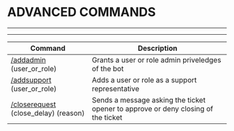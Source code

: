 # ADVANCED COMMANDS
***
***

|Command|Description|  
|--|--|
| [/addadmin](./add-admin-support.md) (user_or_role) | Grants a user or role admin priveledges of the bot |
| [/addsupport](./add-admin-support.md) (user_or_role) | Adds a user or role as a support representative |
| [/closerequest](../features/close-requests.md) (close_delay) (reason) | Sends a message asking the ticket opener to approve or deny closing of the ticket |